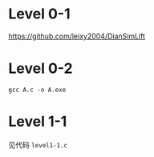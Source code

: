 # Level 0-1

https://github.com/leixy2004/DianSimLift

# Level 0-2

```
gcc A.c -o A.exe
```

# Level 1-1

见代码 `level1-1.c`
